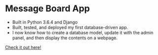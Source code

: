 # Message Board App 
* Built in Python 3.6.4 and Django
* Built, tested, and deployed my first database-driven app.
* I now know how to create a database model, update it with the admin panel, and then display the contents on a webpage. 

[Check it out here!](https://warm-ravine-32118.herokuapp.com/)
